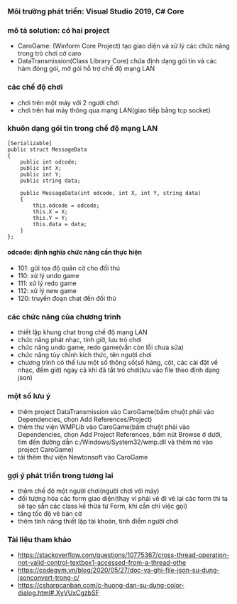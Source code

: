 ### Môi trường phát triển: Visual Studio 2019, C# Core
### mô tả solution: có hai project
- CaroGame: (Winform Core Project) tạo giao diện và xử lý các chức năng trong trò chơi cờ caro
- DataTransmission(Class Library Core) chứa định dạng gói tin và các hàm đóng gói, mở gói hỗ trợ chế độ mạng LAN

### các chế độ chơi
- chơi trên một máy với 2 người chơi
- chơi trên hai máy thông qua mạng LAN(giao tiếp bằng tcp socket)

### khuôn dạng gói tin trong chế độ mạng LAN

    [Serializable]
    public struct MessageData
    {
        public int odcode;
        public int X;
        public int Y;
        public string data;

        public MessageData(int odcode, int X, int Y, string data)
        {
            this.odcode = odcode;
            this.X = X;
            this.Y = Y;
            this.data = data;
        }
    };


#### odcode: định nghĩa chức năng cần thực hiện
- 101: gửi tọa độ quân cờ cho đối thủ
- 110: xử lý undo game
- 111: xử lý redo game
- 112: xử lý new game
- 120: truyền đoạn chat đến đối thủ

### các chức năng của chương trình
- thiết lập khung chat trong chế độ mạng LAN
- chức năng phát nhạc, tính giờ, lưu trò chơi
- chức năng undo game, redo game(vẫn còn lỗi chưa sửa)
- chức năng tùy chỉnh kích thức, tên người chơi
- chương trình có thể lưu một số thông số(số hàng, cột, các cài đặt về nhạc, đếm giờ) ngay cả khi đã tắt trò chơi(lưu vào file theo định dạng json)

### một số lưu ý
- thêm project DataTransmission vào CaroGame(bấm chuột phải vào Dependencies, chọn Add References/Project)
- thêm thư viện WMPLib vào CaroGame(bấm chuột phải vào Dependencies, chọn Add Project References, bấm nút Browse ở dưới, tìm đến đường dẫn c:/Windows/System32/wmp.dll và thêm nó vào project CaroGame)
- tải thêm thư viện Newtonsoft vào CaroGame

### gợi ý phát triển trong tương lai
- thêm chế độ một người chơi(người chơi với máy)
- đối tượng hóa các form giao diện(thay vì phải vẽ đi vẽ lại các form thì ta sẽ tạo sẵn các class kế thừa từ Form, khi cần chỉ việc gọi)
- tăng tốc độ vẽ bàn cờ
- thêm tính năng thiết lập tài khoản, tính điểm người chơi
### Tài liệu tham khảo
- https://stackoverflow.com/questions/10775367/cross-thread-operation-not-valid-control-textbox1-accessed-from-a-thread-othe
- https://codegym.vn/blog/2020/05/27/doc-va-ghi-file-json-su-dung-jsonconvert-trong-c/
- https://csharpcanban.com/c-huong-dan-su-dung-color-dialog.html#.XyVUxCgzbSF
